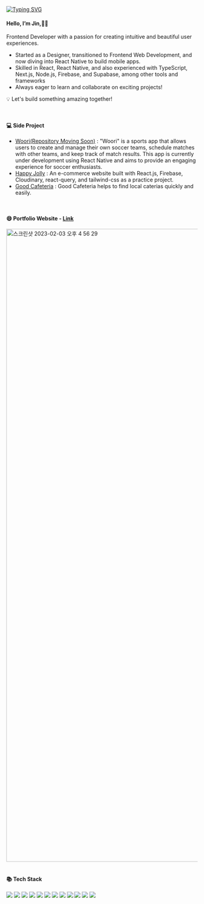 <a href="https://www.parkjin.dev/"><img src="https://readme-typing-svg.demolab.com?font=Fira+Code&pause=1000&color=FEAE2E&width=435&lines=Welcome+to+my+page~!" alt="Typing SVG" /></a>
<h4>
   Hello, I’m Jin,👋🏻 
</h4>
<p>
Frontend Developer with a passion for creating intuitive and beautiful user experiences.
</p>
<ul>
   <li>
      Started as a Designer, transitioned to Frontend Web Development, and now diving into React Native to build mobile apps.
   </li>
   <li>
     Skilled in React, React Native, and also experienced with TypeScript, Next.js, Node.js, Firebase, and Supabase, among other tools and frameworks
   </li>
   <li>
   Always eager to learn and collaborate on exciting projects!
   </li>
</ul>
<p>
   💡 Let's build something amazing together!
</p>
</br>
<h4>
💻 Side Project
</h4>
<ul>
<li>
<a href="https://github.com/orgs/Masterpiece-organization/repositories">Woori(Repository Moving Soon)</a> : 
   "Woori" is a sports app that allows users to create and manage their own soccer teams, schedule matches with other teams, and keep track of match results. This app is currently under development using React Native and aims to provide an engaging experience for soccer enthusiasts.
</li>
   
   <li>
<a href="https://github.com/jinpark0625/react_shop">Happy Jolly</a> : 
   An e-commerce website built with React.js, Firebase, Cloudinary, react-query, and tailwind-css as a practice project.
</li>
<li>
<a href="https://github.com/cafeteria-team">Good Cafeteria</a> : Good Cafeteria helps to find local caterias quickly and easily.
</li>
</ul>
</br>
<div>
   <h4>😄 Portfolio Website - <a href="https://www.parkjin.dev/">Link</a></h4>
   <img width="1668" alt="스크린샷 2023-02-03 오후 4 56 29" src="https://user-images.githubusercontent.com/69961780/216718684-45749d0d-ecde-417b-8892-abf7e92d6a4f.png">
</div>
</br>
<h4>
📚 Tech Stack
</h4>
<div>
  <img src="https://img.shields.io/badge/JavaScript-web-F7DF1E?style=flat&logo=javaScript&logoColor=F7DF1E"/>
  <img src="https://img.shields.io/badge/React-web-61DAFB?style=flat&logo=react&logoColor=61DAFB"/>
  <img src="https://img.shields.io/badge/Redux-web-764ABC?style=flat&logo=redux&logoColor=764ABC"/>
  <img src="https://img.shields.io/badge/Next.js-web-000000?style=flat&logo=Next.js&logoColor=000000"/>
  <img src="https://img.shields.io/badge/ReactNative-mobile-61DAFB?style=flat&logo=react&logoColor=61DAFB"/>
   <img src="https://img.shields.io/badge/Neutralinojs-Desktop-F89901?style=flat&logo=neutralinojs&logoColor=FFFFFF"/>
  <img src="https://img.shields.io/badge/TypeScript-language-3178C6?style=flat&logo=storybook&logoColor=3178C6"/>
  <img src="https://img.shields.io/badge/Storybook-ui-FF4785?style=flat&logo=storybook&logoColor=FF4785"/>
  <img src="https://img.shields.io/badge/StyledComponents-cssInJs-DB7093?style=flat&logo=styled-components&logoColor=DB7093"/>
  <img src="https://img.shields.io/badge/BootStrap-cssInJs-7952B3?style=flat&logo=Bootstrap&logoColor=7952B3"/>
  <img src="https://img.shields.io/badge/TailWindCss-cssInJs-06B6D4?style=flat&logo=Bootstrap&logoColor=06B6D4"/>
  <img src="https://img.shields.io/badge/Three.js-cssInJs-000000?style=flat&logo=Three.js&logoColor=000000"/>
</div>

